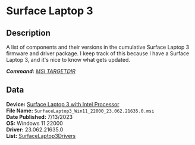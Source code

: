 # Surface Laptop 3

## Description

A list of components and their versions in the cumulative Surface Laptop 3 firmware and driver package.
I keep track of this because I have a Surface Laptop 3, and it's nice to know what gets updated.

***Command:*** *[MSI TARGETDIR](../msi.md#unpacking-msi-into-directory-targetdir)*

## Data

**Device:** [Surface Laptop 3 with Intel Processor](https://www.microsoft.com/download/details.aspx?id=100429)\
**File Name:** `SurfaceLaptop3_Win11_22000_23.062.21635.0.msi`\
**Date Published:** 7/13/2023\
**OS:** Windows 11 22000\
**Driver:** 23.062.21635.0\
**List:** [SurfaceLaptop3Drivers](SurfaceLaptop3Drivers.txt)
